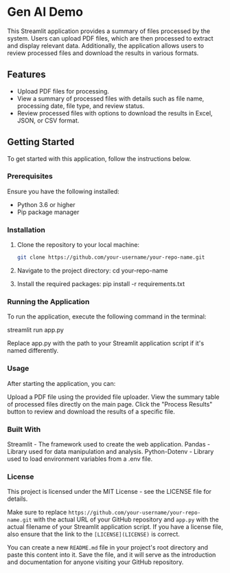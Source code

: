 # Gen AI Demo

This Streamlit application provides a summary of files processed by the system. Users can upload PDF files, which are then processed to extract and display relevant data. Additionally, the application allows users to review processed files and download the results in various formats.

## Features

- Upload PDF files for processing.
- View a summary of processed files with details such as file name, processing date, file type, and review status.
- Review processed files with options to download the results in Excel, JSON, or CSV format.

## Getting Started

To get started with this application, follow the instructions below.

### Prerequisites

Ensure you have the following installed:

- Python 3.6 or higher
- Pip package manager

### Installation

1. Clone the repository to your local machine:
   ```bash
   git clone https://github.com/your-username/your-repo-name.git
   ```
2. Navigate to the project directory:
   cd your-repo-name

3. Install the required packages:
   pip install -r requirements.txt

### Running the Application

To run the application, execute the following command in the terminal:

streamlit run app.py

Replace app.py with the path to your Streamlit application script if it's named differently.

### Usage

After starting the application, you can:

Upload a PDF file using the provided file uploader.
View the summary table of processed files directly on the main page.
Click the "Process Results" button to review and download the results of a specific file.

### Built With

Streamlit - The framework used to create the web application.
Pandas - Library used for data manipulation and analysis.
Python-Dotenv - Library used to load environment variables from a .env file.

### License

This project is licensed under the MIT License - see the LICENSE file for details.

Make sure to replace `https://github.com/your-username/your-repo-name.git` with the actual URL of your GitHub repository and `app.py` with the actual filename of your Streamlit application script. If you have a license file, also ensure that the link to the `[LICENSE](LICENSE)` is correct.

You can create a new `README.md` file in your project's root directory and paste this content into it. Save the file, and it will serve as the introduction and documentation for anyone visiting your GitHub repository.
